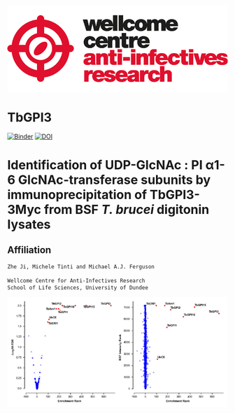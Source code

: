 ![title](https://github.com/mtinti/TbGPI3/blob/master/static/wcar.png)
# TbGPI3

[![Binder](https://mybinder.org/badge_logo.svg)](https://mybinder.org/v2/gh/mtinti/TbGPI3/HEAD?filepath=make_figure.ipynb)
[![DOI](https://zenodo.org/badge/DOI/10.5281/zenodo.4310034.svg)](https://doi.org/10.5281/zenodo.4310034)



# Identification of UDP-GlcNAc : PI α1-6 GlcNAc-transferase subunits by immunoprecipitation of TbGPI3-3Myc from BSF *T. brucei* digitonin lysates 

## Affiliation
    Zhe Ji, Michele Tinti and Michael A.J. Ferguson

    Wellcome Centre for Anti-Infectives Research
    School of Life Sciences, University of Dundee

    
![title](https://github.com/mtinti/TbGPI3/blob/master/Fig3.png)
